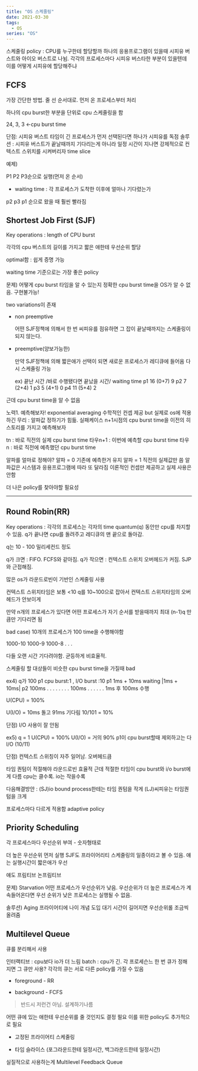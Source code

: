 ```yaml
---
title: "OS 스케줄링"
date: 2021-03-30
tags:
  - OS
series: "OS"
---
```


스케줄링 policy : CPU를 누구한테 할당할까
하나의 응용프로그램이 있을때 시피유 버스트와 아이오 버스트로 나뉨.
각각의 프로세스마다 시피유 버스타한 부분이 있을텐데 이를 어떻게 시피유에 할당해주냐

## FCFS

가장 간단한 방법. 줄 선 순서대로. 먼저 온 프로세스부터 처리

하나의 cpu burst한 부분을 단위로 cpu 스케줄링을 함

24, 3, 3 <-cpu burst time

단점: 시피유 버스트 타임이 긴 프로세스가 먼저 선택된다면 하나가 시피유를 독점
솔루션 : 시피유 버스트가 끝날때까지 기다리는게 아니라 일정 시간이 지나면 강제적으로 컨텍스트 스위치를 시켜버리자 time slice

예제)

P1 P2 P3순으로 실행(먼저 온 순서)

- waiting time : 각 프로세스가 도착한 이후에 얼마나 기다렸는가

p2 p3 p1 순으로 왔을 때 훨씬 빨라짐

## Shortest Job First (SJF)

Key operations : length of CPU burst

각각의 cpu 버스트의 길이를 가지고 짧은 애한테 우선순위 할당

optimal함 : 쉽게 증명 가능

waiting time 기준으로는 가장 좋은 policy

문제) 어떻게 cpu burst 타임을 알 수 있는지
정확한 cpu burst time을 OS가 알 수 없음. 구현불가능!

two variations이 존재

- non preemptive

  어떤 SJF정책에 의해서 한 번 씨피유를 점유하면 그 잡이 끝날때까지는 스케줄링이 되지 않는다.

- preemptive(양보가능한)

  만약 SJF정책에 의해 짧은애가 선택이 되면
  새로운 프로세스가 레디큐에 들어옴
  다시 스케줄링 가능

  ex)
  끝난 시간 /바로 수행됐다면 끝났을 시간/ waiting time
  p1 16 (0+7) 9
  p2 7 (2+4) 1
  p3 5 (4+1) 0
  p4 11 (5+4) 2

근데 cpu burst time을 알 수 없음

노력1. 예측해보자!
exponential averaging
수학적인 컨셉 제공 but 실제로 os에 적용하긴 무리 : 알파값 정하기가 힘듦. 실패케이스
n+1시점의 cpu burst time을 이전의 히스토리를 가지고 예측해보자

tn : 바로 직전의 실제 cpu burst time
타우n+1 : 이번에 예측할 cpu burst time
타우n : 바로 직전에 예측했던 cpu burst time

알파를 얼마로 정해야?
알파 = 0 기존에 예측한거 유지
알파 = 1 직전의 실제값만 씀
알파값은 시스템과 응용프로그램에 따라 또 달라짐
이론적인 컨셉만 제공하고 실제 사용은 안함

더 나은 policy를 찾아야할 필요성

---

## Round Robin(RR)

Key operations : 각각의 프로세스는 각자의 time quantum(q) 동안만 cpu를 차지할 수 있음. q가 끝나면 cpu를 돌려주고 레디큐의 맨 끝으로 돌아감.

q는 10 - 100 밀리세컨드 정도

q가 크면 : FIFO. FCFS와 같아짐.
q가 작으면 : 컨텍스트 스위치 오버헤드가 커짐. SJP와 근접해짐.

많은 os가 라운드로빈이 기반인 스케줄링 사용

컨텍스트 스위치타임은 보통 <10
q를 10~100으로 잡아서 컨텍스트 스위치타임의 오버헤드가 안보이게

만약 n개의 프로세스가 있다면 어떤 프로세스가 자기 순서를 받을때까지 최대 (n-1)q 만큼만 기다리면 됨

bad case) 10개의 프로세스가 100 time을 수행해야함

1000-10
1000-9
1000-8
.
.
.

다들 오랜 시간 기다려야함.
균등하게 비효율적.

스케줄링 할 대상들이 비슷한 cpu burst time을 가질때 bad

ex4) q가 100 p1 cpu burst:1 , I/O burst :10
p1 1ms + 10ms waiting |1ms + 10ms|
p2 100ms . . . . . . . . 100ms . . . . . .
1ms 후 100ms 수행

U(CPU) = 100%

U(I/O) = 10ms 돌고 91ms 기다림
10/101 = 10%

단점) I/O 사용이 잘 안됨

ex5) q = 1
U(CPU) = 100%
U(I/O) = 거의 90% p1이 cpu burst할때 제외하고는 다 I/O (10/11)

단점) 컨텍스트 스위칭이 자주 일어남. 오버헤드큼

타임 퀀텀이 적절해야 라운드로빈 효율적
근데 적절한 타임이 cpu burst와 i/o burst에게 다름
cpu는 클수록. io는 작을수록

다음해결방안 : (SJ)io bound process한테는 타임 퀀텀을 작게 (LJ)씨피유는 타임퀀텀을 크게

프로세스마다 다르게 적용함 adaptive policy

## Priority Scheduling

각 프로세스마다 우선순위 부여 - 숫자형태로

더 높은 우선순위 먼저 실행
SJF도 프라이어리티 스케줄링의 일종이라고 볼 수 있음. 얘는 실행시간이 짧은애가 우선

얘도
프림티브
논프림티브

문제) Starvation
어떤 프로세스가 우선순위가 낮음. 우선순위가 더 높은 프로세스가 계속들어온다면 우선 순위가 낮은 프로세스는 실행될 수 없음.

솔루션) Aging
프라이어티에 나이 개념 도입
대기 시간이 길어지면 우선순위롤 조금씩 올려줌

## Multilevel Queue

큐를 분리해서 사용

인터랙티브 : cpu보다 io가 더 느림
batch : cpu가 긴.
각 프로세슨느 한 번 큐가 정해지면 그 큐만 사용?
각각의 큐는 서로 다른 policy를 가질 수 있음

- foreground - RR

- background - FCFS

> 반드시 저런건 아님. 설계하기나름

어떤 큐에 있는 애한테 우선순위를 줄 것인지도 결정 필요
이를 위한 policy도 추가적으로 필요

- 고정된 프라이어티 스케줄링

- 타임 슬라이스 (포그라운드한테 일정시간, 백그라운드한테 일정시간)

실질적으로 사용하는게 Multilevel Feedback Queue
